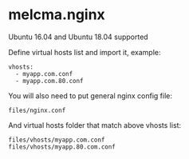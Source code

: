 # melcma.nginx

Ubuntu 16.04 and Ubuntu 18.04 supported

Define virtual hosts list and import it, example:

    vhosts:
      - myapp.com.conf
      - myapp.com.80.conf

You will also need to put general nginx config file:

    files/nginx.conf

And virtual hosts folder that match above vhosts list:

    files/vhosts/myapp.com.conf
    files/vhosts/myapp.80.com.conf